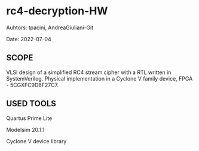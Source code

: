 # rc4-decryption-HW

Auhtors: tpacini, AndreaGiuliani-Git

Date: 2022-07-04


## SCOPE
VLSI design of a simplified RC4 stream cipher with a RTL written in SystemVerilog. Physical implementation in a Cyclone V family device, FPGA - 5CGXFC9D6F27C7.

## USED TOOLS
Quartus Prime Lite

Modelsim 20.1.1

Cyclone V device library

